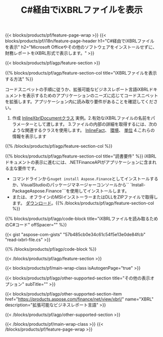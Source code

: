 ﻿---
title: C#経由でiXBRLファイルを表示
description: iXBRLファイル表示のサンプルコード。 APIサンプルコードを使用して、.NETベースのアプリケーション内のバッチiXBRLファイルを表示します。 
url: /ja/net/view/ixbrl/
family: finance
platformtag: net
feature: view
informat: iXBRL
outformat: 
otherformats: 
---
{{< blocks/products/pf/feature-page-wrap >}}
{{< blocks/products/pf/i18n/feature-page-header h1="C#経由でiXBRLファイルを表示" h2="Microsoft Officeやその他のソフトウェアをインストールせずに、財務レポートをiXBRL形式で表示します。" >}}

{{< blocks/products/pf/agp/feature-section >}}

{{% blocks/products/pf/agp/feature-section-col title="iXBRLファイルを表示する方法" %}}

コードスニペットの手順に従うか、拡張可能なビジネスレポート言語iXBRLドキュメントを表示するためのアプリケーションのニーズに応じてコードスニペットを拡張します。アプリケーション内に読み取り要件があることを確認してください。

1. 作成 [InlineXbrlDocumentクラス](https://apireference.aspose.com/finance/net/aspose.finance.xbrl.inline/inlinexbrldocument) 実例。2.有効なiXBRLファイルの名前をパラメーターとして渡します。
3.ファイルの内部の詳細を取得するには、次のような関連するクラスを使用します。 [InlineFact](https://apireference.aspose.com/finance/net/aspose.finance.xbrl.inline/inlinefact)、 [環境](https://apireference.aspose.com/finance/net/aspose.finance.xbrl/context)、 [単位](https://apireference.aspose.com/finance/net/aspose.finance.xbrl/unit) 
4.これらの情報を表示します

{{% /blocks/products/pf/agp/feature-section-col %}}

{{% blocks/products/pf/agp/feature-section-col title="読書要件" %}}
iXBRLドキュメントの表示に進むには、.NETFinanceAPIがアプリケーションに含まれる主な要件です。 
- コマンドラインから```nuget install Aspose.Finance```としてインストールするか、VisualStudioのパッケージマネージャーコンソールから`` `Install-PackageAspose.Finance```を使用してインストールします。
- または、オフラインのMSIインストーラーまたはDLLをZIPファイルで取得します。 [ダウンロード](https://downloads.aspose.com/finance/net)。{{% /blocks/products/pf/agp/feature-section-col %}}

{{% blocks/products/pf/agp/code-block title="iXBRLファイルを読み取るためのC#コード" offSpacer="" %}}

{{< gist "aspose-com-gists" "57b485cb0e34c61c54f5e13e0de84fcb" "read-ixbrl-file.cs" >}}

{{% /blocks/products/pf/agp/code-block %}}

{{< /blocks/products/pf/agp/feature-section >}}

{{< blocks/products/pf/main-wrap-class isAutogenPage="true" >}}

{{< blocks/products/pf/agp/other-supported-section title="その他の表示オプション" subTitle="" >}}

{{< blocks/products/pf/agp/other-supported-section-item href="https://products.aspose.com/finance/net/view/xbrl/" name="XBRL" description="拡張可能なビジネスレポート言語" >}}

{{< /blocks/products/pf/agp/other-supported-section >}}

{{< /blocks/products/pf/main-wrap-class >}}
{{< /blocks/products/pf/feature-page-wrap >}}